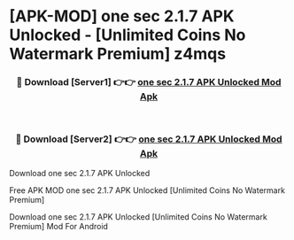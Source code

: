# [APK-MOD] one sec 2.1.7 APK Unlocked - [Unlimited Coins No Watermark Premium] z4mqs



<div align="center">
<h3>🔴 Download [Server1] 👉👉 <a href="https://momento.my/?title=one_sec_2.1.7_APK_Unlocked">one sec 2.1.7 APK Unlocked Mod Apk</a></h3><br>

<h3>🔴 Download [Server2] 👉👉 <a href="https://momento.my/?title=one_sec_2.1.7_APK_Unlocked">one sec 2.1.7 APK Unlocked Mod Apk</a></h3>
</div>



Download one sec 2.1.7 APK Unlocked 

Free APK MOD one sec 2.1.7 APK Unlocked [Unlimited Coins No Watermark Premium]

Download one sec 2.1.7 APK Unlocked [Unlimited Coins No Watermark Premium] Mod For Android
